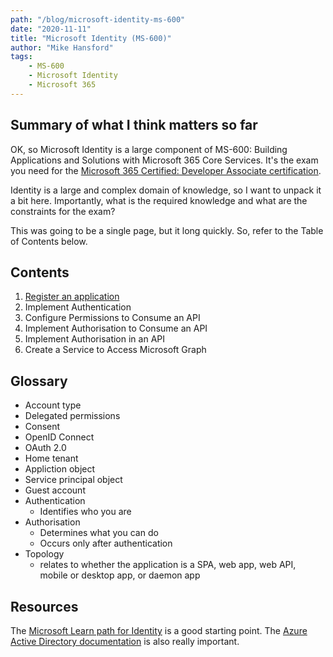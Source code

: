 ```yaml
---
path: "/blog/microsoft-identity-ms-600"
date: "2020-11-11"
title: "Microsoft Identity (MS-600)"
author: "Mike Hansford"
tags:
    - MS-600
    - Microsoft Identity
    - Microsoft 365
---
```

## Summary of what I think matters so far
OK, so Microsoft Identity is a large component of MS-600: Building Applications and Solutions with Microsoft 365 Core Services. It's the exam you need for the <a href="https://docs.microsoft.com/en-us/learn/certifications/m365-developer-associate" target="_blank" rel="noreferrer"> Microsoft 365 Certified: Developer Associate certification</a>. 

Identity is a large and complex domain of knowledge, so I want to unpack it a bit here. Importantly, what is the required knowledge and what are the constraints for the exam?

This was going to be a single page, but it long quickly. So, refer to the Table of Contents below.


## Contents
1. [Register an application](microsoft-identity-ms-600-page-2)
1. Implement Authentication
1. Configure Permissions to Consume an API
1. Implement Authorisation to Consume an API
1. Implement Authorisation in an API
1. Create a Service to Access Microsoft Graph

## Glossary
* Account type
* Delegated permissions
* Consent
* OpenID Connect
* OAuth 2.0
* Home tenant
* Appliction object
* Service principal object
* Guest account
* Authentication
    * Identifies who you are
* Authorisation
    * Determines what you can do
    * Occurs only after authentication
* Topology
    * relates to whether the application is a SPA, web app, web API, mobile or desktop app, or daemon app

## Resources
The <a href="https://docs.microsoft.com/en-us/learn/paths/m365-identity-associate/" target="_blank" rel="noreferrer">Microsoft Learn path for Identity</a> is a good starting point.
The <a href="https://docs.microsoft.com/en-us/azure/active-directory/develop/" target="_blank" rel="noreferrer">Azure Active Directory documentation</a> is also really important.
